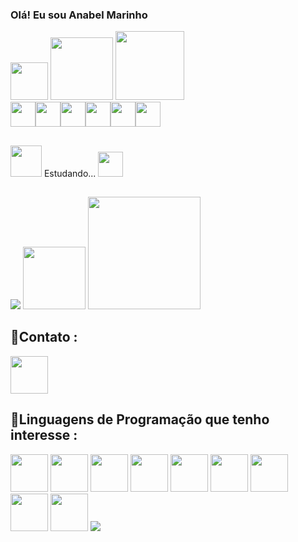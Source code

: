 ### Olá! Eu sou Anabel Marinho 

<div align="first">
<img src="https://images.vexels.com/media/users/3/283646/isolated/lists/56e3fd9dbb2d047edf9efd0f4544e8c7-dia-dos-namorados-a-cone-de-coraa-a-o-fofo.png" height = "60"> 
<img src="https://static.wikia.nocookie.net/projectcrusade/images/a/a6/Chopper.png/revision/latest?cb=20191020174541" height = "100">
<img src="https://static.vecteezy.com/system/resources/previews/010/792/482/non_2x/cute-rabbit-head-cartoon-element-free-png.png" height=110/><br>
<img src="https://cdn-icons-png.flaticon.com/512/4019/4019665.png"height="40"><img src="https://cdn-icons-png.flaticon.com/512/4019/4019855.png"height="40"><img src="https://cdn-icons-png.flaticon.com/512/4019/4019665.png"height="40"><img src="https://cdn-icons-png.flaticon.com/512/4019/4019675.png"height="40"><img src="https://cdn-icons-png.flaticon.com/512/4019/4019733.png"height="40"><img src="https://cdn-icons-png.flaticon.com/512/4019/4019828.png"height="40">

##
  <img src ="https://i.gifer.com/origin/0a/0a6246318077e29154d87bb9a30478fb_w200.gif" height ="50" width = "50"> Estudando... <img src="https://cdn-icons-png.flaticon.com/512/1645/1645943.png" height="40">
##
 <div>
  <img src="https://github-readme-stats.vercel.app/api?username=GatoAmarelo&show_icons=true&theme=dracula">
  <img src="https://cdn-icons-png.flaticon.com/512/5722/5722362.png" height="100">
  <img height="180em" src="https://github-readme-stats.vercel.app/api/top-langs/?username=GatoAmarelo&layout=compact&langs_count=16&theme=dracula"/>
 </div>
   


  <h2>🌟Contato :</h2>
  <a href ="mailto:anabel.soares2001@gmail.com"> <img src="https://cdn-icons-png.flaticon.com/512/8367/8367896.png" height = "60"></a>
  <h2>🌟Linguagens de Programação que tenho interesse :</h2> 
  <img src = "https://cdn-icons-png.flaticon.com/512/4661/4661331.png" height="60">
  <img src = "https://cdn-icons-png.flaticon.com/512/1891/1891365.png" height="60">
  <img src ="https://cdn-icons-png.flaticon.com/512/5741/5741804.png" height="60">
  <img src ="https://cdn-icons-png.flaticon.com/512/3097/3097978.png" height="60">
  <img src ="https://cdn-icons-png.flaticon.com/512/3098/3098090.png" height="60">
  <img src ="https://cdn-icons-png.flaticon.com/512/2085/2085298.png" height="60">
  <img src ="https://cdn-icons-png.flaticon.com/512/4019/4019692.png" height="60">
  <img src ="https://cdn-icons-png.flaticon.com/512/1567/1567760.png" height="60">
  <img src ="https://cdn-icons-png.flaticon.com/512/381/381704.png" height="60">
  <img src ="https://pa1.narvii.com/6796/edebf28b87e5686509f519482fcbe6fd43245598_hq.gif">


